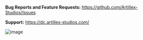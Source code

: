 **Bug Reports and Feature Requests:** https://github.com/Artillex-Studios/Issues

**Support:** https://dc.artillex-studios.com/

![image](https://github.com/Artillex-Studios/AxCalendar/assets/52270269/76c190bb-d742-42c5-b321-e19e91c415ba)
